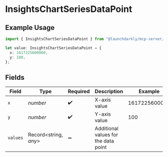 # InsightsChartSeriesDataPoint

## Example Usage

```typescript
import { InsightsChartSeriesDataPoint } from "@launchdarkly/mcp-server/models/components";

let value: InsightsChartSeriesDataPoint = {
  x: 1617225600000,
  y: 100,
};
```

## Fields

| Field                                | Type                                 | Required                             | Description                          | Example                              |
| ------------------------------------ | ------------------------------------ | ------------------------------------ | ------------------------------------ | ------------------------------------ |
| `x`                                  | *number*                             | :heavy_check_mark:                   | X-axis value                         | 1617225600000                        |
| `y`                                  | *number*                             | :heavy_check_mark:                   | Y-axis value                         | 100                                  |
| `values`                             | Record<string, *any*>                | :heavy_minus_sign:                   | Additional values for the data point |                                      |